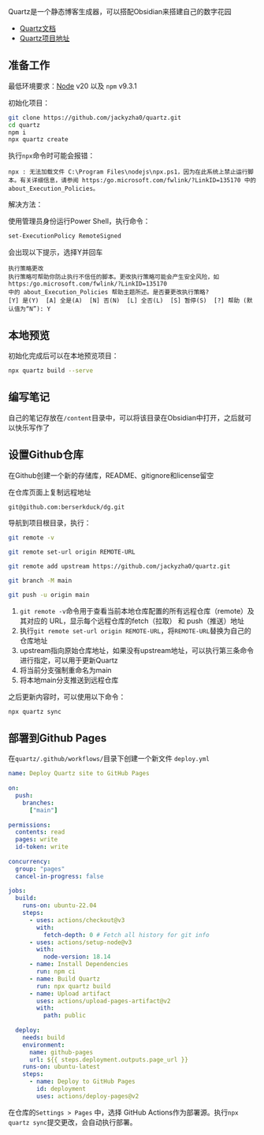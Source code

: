 Quartz是一个静态博客生成器，可以搭配Obsidian来搭建自己的数字花园
- [Quartz文档](https://quartz.jzhao.xyz/)
- [Quartz项目地址](https://github.com/jackyzha0/quartz)
## 准备工作
最低环境要求：[Node](https://nodejs.org/) v20 以及 `npm` v9.3.1

初始化项目：
```bash
git clone https://github.com/jackyzha0/quartz.git
cd quartz
npm i
npx quartz create
```

执行`npx`命令时可能会报错：
```text
npx : 无法加载文件 C:\Program Files\nodejs\npx.ps1，因为在此系统上禁止运行脚本。有关详细信息，请参阅 https:/go.microsoft.com/fwlink/?LinkID=135170 中的 about_Execution_Policies。
```

解决方法：

使用管理员身份运行Power Shell，执行命令：
```bash
set-ExecutionPolicy RemoteSigned
```

会出现以下提示，选择Y并回车
```text
执行策略更改
执行策略可帮助你防止执行不信任的脚本。更改执行策略可能会产生安全风险，如 https:/go.microsoft.com/fwlink/?LinkID=135170
中的 about_Execution_Policies 帮助主题所述。是否要更改执行策略?
[Y] 是(Y)  [A] 全是(A)  [N] 否(N)  [L] 全否(L)  [S] 暂停(S)  [?] 帮助 (默认值为“N”): Y
```

## 本地预览
初始化完成后可以在本地预览项目：
```bash
npx quartz build --serve
```

## 编写笔记
自己的笔记存放在`/content`目录中，可以将该目录在Obsidian中打开，之后就可以快乐写作了

## 设置Github仓库
在Github创建一个新的存储库，README、gitignore和license留空

在仓库页面上复制远程地址
```bash
git@github.com:berserkduck/dg.git
```

导航到项目根目录，执行：
```bash
git remote -v

git remote set-url origin REMOTE-URL

git remote add upstream https://github.com/jackyzha0/quartz.git

git branch -M main 

git push -u origin main
```
1. `git remote -v`命令用于查看当前本地仓库配置的所有远程仓库（remote）及其对应的 URL，显示每个远程仓库的fetch（拉取） 和 push（推送）地址
2. 执行`git remote set-url origin REMOTE-URL`，将`REMOTE-URL`替换为自己的仓库地址
3. upstream指向原始仓库地址，如果没有upstream地址，可以执行第三条命令进行指定，可以用于更新Quartz
4. 将当前分支强制重命名为main
5. 将本地main分支推送到远程仓库

之后更新内容时，可以使用以下命令：
```bash
npx quartz sync
```

## 部署到Github Pages
在`quartz/.github/workflows/`目录下创建一个新文件 `deploy.yml`
```yml
name: Deploy Quartz site to GitHub Pages
 
on:
  push:
    branches:
      ["main"]
 
permissions:
  contents: read
  pages: write
  id-token: write
 
concurrency:
  group: "pages"
  cancel-in-progress: false
 
jobs:
  build:
    runs-on: ubuntu-22.04
    steps:
      - uses: actions/checkout@v3
        with:
          fetch-depth: 0 # Fetch all history for git info
      - uses: actions/setup-node@v3
        with:
          node-version: 18.14
      - name: Install Dependencies
        run: npm ci
      - name: Build Quartz
        run: npx quartz build
      - name: Upload artifact
        uses: actions/upload-pages-artifact@v2
        with:
          path: public
 
  deploy:
    needs: build
    environment:
      name: github-pages
      url: ${{ steps.deployment.outputs.page_url }}
    runs-on: ubuntu-latest
    steps:
      - name: Deploy to GitHub Pages
        id: deployment
        uses: actions/deploy-pages@v2
```

在仓库的`Settings > Pages` 中，选择 GitHub Actions作为部署源。执行`npx quartz sync`提交更改，会自动执行部署。